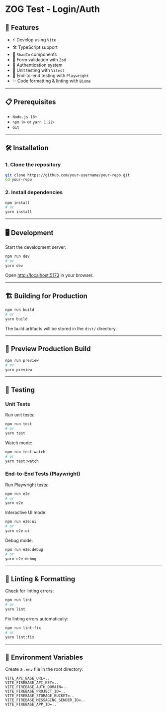 # ZOG Test - Login/Auth


## 🚀 Features

- ⚡️ Develop using `Vite`
- 🛠 TypeScript support
- 🎨 `ShadCn` components
- 📝 Form validation with `Zod`
- 🔐 Authentication system
- 🧪 Unit testing with `Vitest`
- 🧭 End-to-end testing with `Playwright`
- ✨ Code formatting & linting with `Biome`

---

## 📋 Prerequisites

- `Node.js 18+`
- `npm 9+` or `yarn 1.22+`
- `Git`

---

## 🛠️ Installation

### 1. Clone the repository

```bash
git clone https://github.com/your-username/your-repo.git
cd your-repo
```

### 2. Install dependencies

```bash
npm install
# or
yarn install
```

---

## 🖥️ Development

Start the development server:

```bash
npm run dev
# or
yarn dev
```

Open [http://localhost:5173](http://localhost:5173) in your browser.

---

## 🏗️ Building for Production

```bash
npm run build
# or
yarn build
```

The build artifacts will be stored in the `dist/` directory.

---

## 👀 Preview Production Build

```bash
npm run preview
# or
yarn preview
```

---

## 🧪 Testing

### Unit Tests

Run unit tests:

```bash
npm run test
# or
yarn test
```

Watch mode:

```bash
npm run test:watch
# or
yarn test:watch
```

### End-to-End Tests (Playwright)

Run Playwright tests:

```bash
npm run e2e
# or
yarn e2e
```

Interactive UI mode:

```bash
npm run e2e:ui
# or
yarn e2e:ui
```

Debug mode:

```bash
npm run e2e:debug
# or
yarn e2e:debug
```

---

## 📝 Linting & Formatting

Check for linting errors:

```bash
npm run lint
# or
yarn lint
```

Fix linting errors automatically:

```bash
npm run lint:fix
# or
yarn lint:fix
```

---

## 🔧 Environment Variables

Create a `.env` file in the root directory:

```env
VITE_API_BASE_URL=..
VITE_FIREBASE_API_KEY=..
VITE_FIREBASE_AUTH_DOMAIN=..
VITE_FIREBASE_PROJECT_ID=..
VITE_FIREBASE_STORAGE_BUCKET=..
VITE_FIREBASE_MESSAGING_SENDER_ID=..
VITE_FIREBASE_APP_ID=..
```
